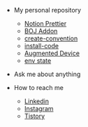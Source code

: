 - My personal repository
  - [Notion Prettier](https://github.com/codevilot/Notion-Prettier)
  - [BOJ Addon](https://github.com/codevilot/BOJ-ADDON-google-extension)
  - [create-convention](https://github.com/codevilot/create-convention)
  - [install-code](https://github.com/codevilot/install-code)
  - [Augmented Device](https://github.com/codevilot/augmentedDevice)
  - [env state](https://github.com/codevilot/env-state)
 
- Ask me about anything

- How to reach me
  - [Linkedin](https://www.linkedin.com/in/codevilot/)
  - [Instagram](https://www.instagram.com/heon.th/)
  - [Tistory](https://codevil.tistory.com/)
